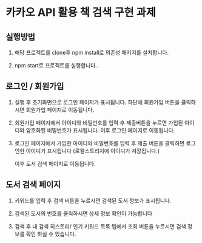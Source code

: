 # 카카오 API 활용 책 검색 구현 과제

## 실행방법

1. 해당 프로젝트를 clone후 npm install로 의존성 패키지를 설치합니다.

2. npm start로 프로젝트를 실행합니다..


## 로그인 / 회원가입 

1. 실행 후 초기화면으로 로그인 페이지가 표시됩니다. 하단에 회원가입 버튼을 클릭하시면 회원가입 페이지로 이동됩니다.

2. 회원가입 페이지에서 아이디와 비밀번호를 입력 후 제출버튼을 누르면 가입된 아이디와 암호화된 비밀번호가 표시됩니다.
   이후 로그인 페이지로 이동됩니다.
   
3. 로그인 페이지에서 가입한 아이디와 비밀번호를 입력 후 제출 버튼을 클릭하면 로그인한 아이디가 표시됩니다
   (로컬스토리지에 아이디가 저장됩니다.)
   
   이후 도서 검색 페이지로 이동됩니다.
   
## 도서 검색 페이지

1. 키워드를 입력 후 검색 버튼을 누르시면 검색된 도서 정보가 표시됩니다.

2. 검색된 도서의 번호를 클릭하시면 상세 정보 확인이 가능합니다

3. 검색 후 내 검색 히스토리/ 인기 키워드 목록 탭에서 조회 버튼을 누르시면 검색 정보를 확인 하실 수 있습니다.
